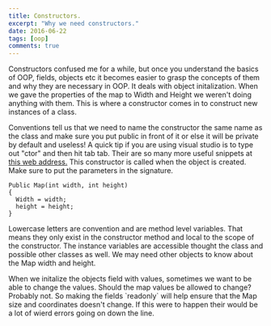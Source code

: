 ```yaml
---
title: Constructors.
excerpt: "Why we need constructors."
date: 2016-06-22
tags: [oop]
comments: true
---
```


<p>Constructors confused me for a while, but once you understand the basics of OOP, fields, objects etc it becomes easier to grasp the concepts of them and why they are necessary in OOP. It deals with object initalization. When we gave the properties of the map to Width and Height we weren't doing anything with them. This is where a constructor comes in to construct new instances of a class.</p>

<p>
Conventions tell us that we need to name the constructor the same name as the class and make sure you put public in front of it or else it will be private by default and useless! A quick tip if you are using visual studio is to type out "ctor" and then hit tab tab. Their are so many more useful snippets at <a href="http://www.dotnetperls.com/snippet" target="_blank">this web address.</a> This constructor is called when the object is created. Make sure to put the parameters in the signature. 
</p>

```
Public Map(int width, int height)
{
  Width = width;
  height = height;
}

```

<p>
Lowercase letters are convention and are method level variables. That means they only exist in the constructor method and local to the scope of the constructor. The instance variables are accessible thought the class and possible other classes as well. We may need other objects to know about the Map width and height.
</p>
<p>When we initalize the objects field with values, sometimes we want to be able to change the values. Should the map values be allowed to change? Probably not. So making the fields `readonly` will help ensure that the Map size and coordinates doesn't change. If this were to happen their would be a lot of wierd errors going on down the line.
</p>
